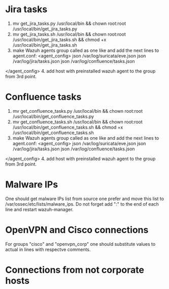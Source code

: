 # Jira tasks
1. mv get_jira_tasks.py /usr/local/bin && chown root:root /usr/local/bin/get_jira_tasks.py
2. mv get_jira_tasks.sh /usr/local/bin && chown root:root /usr/local/bin/get_jira_tasks.sh && chmod +x /usr/local/bin/get_jira_tasks.sh
3. make Wazuh agents group called as one like and add the next lines to agent.conf:
<agent_config>
	<!-- Shared agent configuration here -->
	<localfile>
		<log_format>json</log_format>
		<location>/var/log/suricata/eve.json</location>
	</localfile>
	<localfile>
		<log_format>json</log_format>
		<location>/var/log/jira/tasks.json</location>
	</localfile>
	<localfile>
		<log_format>json</log_format>
		<location>/var/log/confluence/tasks.json</location>
	</localfile>
</agent_config>
4. add host with preinstalled wazuh agent to the group from 3rd point.
   
# Confluence tasks
1. mv get_confluence_tasks.py /usr/local/bin && chown root:root /usr/local/bin/get_confluence_tasks.py
2. mv get_confluence_tasks.sh /usr/local/bin && chown root:root /usr/local/bin/get_confluence_tasks.sh && chmod +x /usr/local/bin/get_confluence_tasks.sh
3. make Wazuh agents group called as one like and add the next lines to agent.conf:
<agent_config>
	<!-- Shared agent configuration here -->
	<localfile>
		<log_format>json</log_format>
		<location>/var/log/suricata/eve.json</location>
	</localfile>
	<localfile>
		<log_format>json</log_format>
		<location>/var/log/jira/tasks.json</location>
	</localfile>
	<localfile>
		<log_format>json</log_format>
		<location>/var/log/confluence/tasks.json</location>
	</localfile>
</agent_config>
4. add host with preinstalled wazuh agent to the group from 3rd point.
   
# Malware IPs
One should get malware IPs list from source one prefer and move this list to /var/ossec/etc/lists/malware_ips. Do not forget add ":" to the end of each line and restart wazuh-manager.

# OpenVPN and Cisco connections
For groups "cisco" and "openvpn_corp" one should substitute values to actual in lines with respectve comments.

# Connections from not corporate hosts
